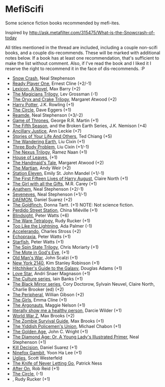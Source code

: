  # MefiScifi
Some science fiction books recommended by mefi-ites. 

Inspired by http://ask.metafilter.com/315475/What-is-the-Snowcrash-of-today

All titles mentioned in the thread are included, including a couple non-scifi books, and a couple dis-recommends. These will be marked with additional notes below. If a book has at least one recommendation, that's sufficient to make the list without comment.  Also, if I've read the book and I liked it I reserve the right to recommend it in the face of dis-recommends. :P

- [Snow Crash](https://www.amazon.com/Snow-Crash-Neal-Stephenson/dp/0553380958/), Neal Stephenson
- [Ready Player One](https://www.amazon.com/Ready-Player-One-Ernest-Cline/dp/0307887448/), Ernest Cline (+2/-1)
- [Lexicon, A Novel](https://www.amazon.com/Lexicon-Novel-Max-Barry/dp/0143125427/), Max Barry (+2)
- [The Magicians Trilogy](https://www.amazon.com/Magicians-Novel-Trilogy/dp/0452296293/), Lev Grossman (-1)
- [The Oryx and Crake Trilogy](https://www.amazon.com/Oryx-Crake-Margaret-Atwood/dp/0385721676), Margaret Atwood (+2)
- [Harry Potter](https://www.amazon.com/Harry-Potter-Paperback-Box-Books/dp/0545162076/), J.K. Rowling (+1)
- [The Circle](https://www.amazon.com/Circle-Dave-Eggers/dp/0345807294/), Dave Eggers (+1)
- [Reamde](https://www.amazon.com/Reamde-Novel-Neal-Stephenson/dp/0062191497/), Neal Stephenson (+3/-2)
- [Game of Thrones](https://www.amazon.com/Thrones-Clash-Kings-Swords-Dragons/dp/0345535529/), George R.R. Martin (+1)
- [The Fifth Season](https://www.amazon.com/Fifth-Season-Broken-Earth/dp/0316229296/), and the Broken Earth Series, J.K. Nemison (+4)
- [Ancillary Justice](https://www.amazon.com/Ancillary-Justice-Imperial-Radch-Leckie/dp/031624662X/), Ann Leckie (+7)
- [Stories of Your Life And Others](https://www.amazon.com/Stories-Your-Life-Others-Chiang/dp/1101972122/), Ted Chiang (+5)
- [The Wandering Earth](https://www.amazon.com/Wandering-Earth-Classic-Science-Collection-ebook/dp/B00CXUKNA2/), Liu Cixin (+1)
- [Three Body Problem](https://www.amazon.com/Three-Body-Problem-Cixin-Liu/dp/0765382032/), Liu Cixin (+1/-1)
- [The Nexus Trilogy](https://www.amazon.com/Nexus-Trilogy-2-Book/dp/B071R785NP/), Ramez Naan (+1)
- [House of Leaves](), (+1)
- [The Handmaid's Tale](https://www.amazon.com/Handmaids-Tale-Margaret-Atwood-ebook/dp/B003JFJHTS/), Margaret Atwood (+2)
- [The Martian](https://www.amazon.com/Martian-Novel-Andy-Weir-ebook/dp/B00EMXBDMA/), Andy Weir (+2)
- [Station Eleven](https://www.amazon.com/Station-Eleven-Emily-John-Mandel-ebook/dp/B00J1IQUYM/),  Emily St. John Mandel (+1/-1)
- [The First Fifteen Lives of Harry August](https://www.amazon.com/First-Fifteen-Lives-Harry-August-ebook/dp/B00ECE9OD4/), Claire North (+1)
- [The Girl with all the Gifts](https://www.amazon.com/Girl-All-Gifts-M-Carey-ebook/dp/B00CO7FLFG/), M.R. Carey (+1)
- [Anathem](https://www.amazon.com/Anathem-Neal-Stephenson-ebook/dp/B0015DPXKI/), Neal Stephenson (+2/-1)
- [Seveneves](https://www.amazon.com/Seveneves-Neal-Stephenson/dp/0062334514/), Neal Stephenson (+1/-1)
- [DAEMON](https://www.amazon.com/DAEMON-Daniel-Suarez/dp/0451228731/), Daniel Suarez (+2)
- [The Goldfinch](https://www.amazon.com/Goldfinch-Novel-Pulitzer-Prize-Fiction/dp/0316055441/), Donna Tartt. (+1) NOTE: Not science fiction.
- [Perdido Street Station](https://www.amazon.com/Perdido-Street-Station-Bas-Lag-Miéville/dp/0345443020/), China Miéville (+1)
- [Blindsight](https://www.amazon.com/Blindsight-Peter-Watts/dp/0765319640/), Peter Watts (+6)
- [The Ware Tetralogy](https://www.amazon.com/Ware-Tetralogy-Rudy-Rucker/dp/1607012111/), Rudy Rucker (+1)
- [Too Like the Lightning](https://www.amazon.com/Too-Like-Lightning-Terra-Ignota/dp/0765378019/), Ada Palmer (-1)
- [Accelerando](https://www.amazon.com/Accelerando-Singularity-Charles-Stross/dp/0441014151/), Charles Stross (+2)
- [Echopraxia](https://www.amazon.com/Echopraxia-Peter-Watts/dp/0765328038/), Peter Watts (+1)
- [Starfish](https://www.amazon.com/Starfish-Rifters-Trilogy-Peter-Watts/dp/0765315963/), Peter Watts (+1)
- [The Spin State Trilogy](), Chris Moriarty (+1)
- [The Mote in God's Eye](), (+1)
- [Old Man's War](), John Scalzi (+1)
- [New York 2140](https://www.amazon.com/New-York-2140-Stanley-Robinson/dp/031626234X/), Kim Stanley Robinson (+1)
- [Hitchhiker's Guide to the Galaxy](), Douglas Adams (+1)
- [Love Star](), Andri Snaer Magnason (+1)
- [The Culture series](), Iain Banks (+1)
- [The Black Mirror series](https://www.amazon.com/Black-Mirror-Literary-Season/dp/0399180001/),  Cory Doctorow, Sylvain Neuvel, Claire North, Charlie Brooker (ed) (+2)
- [The Peripheral](), Willian Gibson (+2)
- [The Girls](), Emma Cline (+1)
- [The Argonauts](), Maggie Nelson (+1)
- [literally show me a healthy person](), Darcie Wilder (+1)
- [World War Z](), Max Brooks (+2)
- [The Zombie Survival Guide](https://www.amazon.com/Zombie-Survival-Guide-Complete-Protection/dp/1400049628/), Max Brooks (+1)
- [The Yiddish Policemen's Union](), Michael Chabon (+1)
- [The Golden Age](), John C. Wright (+1)
- [The Diamond Age: Or, A Young Lady's Illustrated Primer](), Neal Stephenson (+1)
- [Kill Decision](), Daniel Suarez (+1)
- [Ninefox Gambit](), Yoon Ha Lee (+1)
- [Uglies](https://www.amazon.com/Uglies-Scott-Westerfeld/dp/1442419814/), Scott Westerfeld
- [The Knife of Never Letting Go](https://www.amazon.com/Knife-Never-Letting-Reissue-bonus/dp/0763676187/), Patrick Ness
- [After On](https://www.amazon.com/After-Silicon-Valley-Rob-Reid/dp/1524798053/), Rob Reid (+1)
- [The Circle](), (-1)
- [](), Rudy Rucker (+1)
